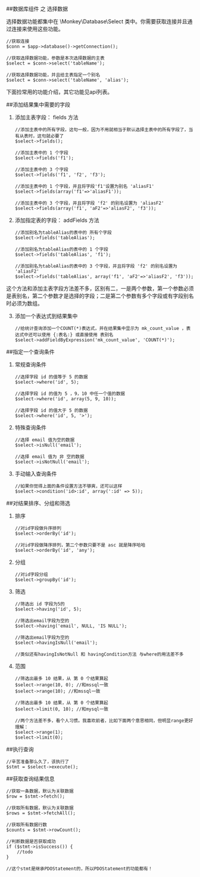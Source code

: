 ##数据库组件 之 选择数据

选择数据功能都集中在 \Monkey\Database\Select 类中。你需要获取连接并且通过连接来使用这些功能。

	//获取连接
	$conn = $app->database()->getConnection();
    
    //获取选择数据功能，参数是本次选择数据的主表
    $select = $conn->select('tableName');
    
    //获取选择数据功能，并且给主表指定一个别名
    $select = $conn->select('tableName', 'alias');

下面捡常用的功能介绍，其它功能见api列表。

##添加结果集中需要的字段

 1. 添加主表字段： fields 方法

        //添加主表中的所有字段，这句一般，因为不用就相当于默认选择主表中的所有字段了，当有从表时，这句就必要了
        $select->fields();
        
        //添加主表中的 1 个字段
        $select->fields('f1');
        
        //添加主表中的 3 个字段
        $select->fields('f1', 'f2', 'f3');
        
        //添加主表中的 1 个字段，并且将字段'f1'设置为别名 'aliasF1'
        $select->fields(array('f1'=>'aliasF1'));
        
        //添加主表中的 3 个字段，并且将字段 'f2' 的别名设置为 'aliasF2'
        $select->fields(array('f1', 'aF2'=>'aliasF2', 'f3'));
        
 2. 添加指定表的字段： addFields 方法

        //添加别名为tableAlias的表中的 所有个字段
        $select->fields('tableAlias');
        
        //添加别名为tableAlias的表中的 1 个字段
        $select->fields('tableAlias', 'f1');
        
        //添加别名为tableAlias的表中的 3 个字段，并且将字段 'f2' 的别名设置为 'aliasF2'
        $select->fields('tableAlias', array('f1', 'aF2'=>'aliasF2', 'f3'));
		
这个方法和添加主表字段方法差不多，区别有二，一是两个参数，第一个参数必须是表别名，第二个参数才是选择的字段；二是第二个参数有多个字段或有字段别名时必须为数组。

 3. 添加一个表达式到结果集中

		//给统计查询添加一个COUNT(*)表达式，并在结果集中显示为 mk_count_value ，表达式中还可以使用 {:表名:} 或直接使用 表别名
        $select->addFieldByExpression('mk_count_value', 'COUNT(*)');

##指定一个查询条件

 1. 常规查询条件

        //选择字段 id 的值等于 5 的数据
        $select->where('id', 5);

        //选择字段 id 的值为 5 ，9，10 中任一个值的数据
        $select->where('id', array(5, 9, 10));

        //选择字段 id 的值大于 5 的数据
        $select->where('id', 5, '>');

 2. 特殊查询条件

		//选择 email 值为空的数据
        $select->isNull('email');
        
		//选择 email 值为 非 空的数据
        $select->isNotNull('email');
        
 3. 手动输入查询条件

        //如果你觉得上面的条件设置方法不够爽，还可以这样
        $select->condition('id>:id', array(':id' => 5));
        
##对结果排序、分组和筛选

 1. 排序

		//对id字段做升序排列
        $select->orderBy('id');
        
		//对id字段做降序排列，第二个参数只要不是 asc 就是降序哈哈
        $select->orderBy('id', 'any');
		
 2. 分组

		//对id字段分组
        $select->groupBy('id');

 3. 筛选

		//筛选出 id 字段为5的
        $select->having('id', 5);
        
		//筛选出email字段为空的
        $select->having('email', NULL, 'IS NULL');
        
		//筛选出email字段为空的
        $select->havingIsNull('email');
        
        //类似还有havingIsNotNull 和 havingCondition方法 与where的用法差不多
        
 4. 范围

		//筛选出最多 10 结果，从 第 0 个结果算起
        $select->range(10, 0); //和mssql一致
        $select->range(10); //和mssql一致
        
		//筛选出最多 10 结果，从 第 0 个结果算起
        $select->limit(0, 10); //和mysql一致
        
		//两个方法差不多，看个人习惯。我喜欢前者，比如下面两个意思相同，但明显range更好理解：
        $select->range(1);
        $select->limit(0);
        
##执行查询

    //辛苦准备那么久了，该执行了
    $stmt = $select->execute();
		
##获取查询结果信息

    //获取一条数据，默认为关联数据
    $row = $stmt->fetch();

    //获取所有数据，默认为关联数据
    $rows = $stmt->fetchAll();

    //获取所有数据行数
    $counts = $stmt->rowCount();

    //判断数据是否获取成功
    if ($stmt->isSuccess()) {
        //todo
    }

    //这个stmt是继承PDOStatement的，所以PDOStatement的功能都有！
        